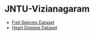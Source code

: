 # JNTU-Vizianagaram
- [Fish Species Dataset](https://raw.githubusercontent.com/harika-bonthu/SupportVectorClassifier/main/datasets_229906_491820_Fish.csv)
- [Heart Disease Dataset](https://raw.githubusercontent.com/AP-State-Skill-Development-Corporation/Datasets/master/Classification/Heart_disease.csv)
